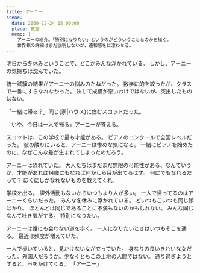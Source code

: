 ```yaml
---
title: アーニー
scene:
  date: 2060-12-24 15:00:00
  place: 教室
  memo: |
    アーニーの紹介。「特別になりたい」というのがどういうことなのかを描く。
    世界観の詳細はまだ説明しないが、違和感をに漂わせる。
---
```


明日から冬休みということで、どこかみんな浮かれている。
しかし、アーニーの気持ちは沈んでいた。

統一試験の結果がアーニーの悩みのたねだった。
数学に的を絞ったが、クラスで一番にすらなれなかった。
決して成績が悪いわけではないが、突出したものはない。

「一緒に帰る？」同じ{家|ハウス}に住むスコットだった。

「いや、今日は一人で帰る」アーニーが答える。

スコットは、この学校で最も才能がある。
ピアノのコンクールで全国レベルだった。
彼の隣りにいると、アーニーは惨めな気になる。
一緒にピアノを始めたのに、なぜこんな差が生まれてしまったのだろう。

アーニーは恐れていた。
大人たちはまだまだ無限の可能性がある、なんていうが、才能があれば14歳にもなれば何かしら目が出てるはず。
何にでもなれるだって？
ぼくにしかなれないものを教えてくれ。

学校を出る。
課外活動もないからいつもより人が多い。
一人で帰ってるのはアーニーくらいだった。
みんな冬休みに浮かれている。
どいつもこいつも同じ顔ばかり。
ほとんどは同じであることに不満もないのかもしれない。
みんな同じなんて吐き気がする。
特別になりたい。

アーニーは誰にも会わない道を歩く。
一人になりたいときはいつもそこを通る。
最近は頻度が増えていた。

一人で歩いていると、見かけない女が立っていた。
身なりの良いきれいな女だった。外国人だろうか。少なくともこの土地の人間ではない。
通り過ぎようとすると、声をかけてくる。
「アーニー」
